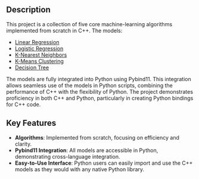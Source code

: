 ## Description

This project is a collection of five core machine-learning algorithms implemented from scratch in C++. The models:
* [Linear Regression](https://github.com/Kowallskiy/ml_algorithms/blob/main/LinearRegression.cpp)
* [Logistic Regression](https://github.com/Kowallskiy/ml_algorithms/blob/main/LogisticRegression.cpp)
* [K-Nearest Neighbors](https://github.com/Kowallskiy/ml_algorithms/blob/main/KNN.cpp)
* [K-Means Clustering](https://github.com/Kowallskiy/ml_algorithms/blob/main/KMeans.cpp)
* [Decision Tree](https://github.com/Kowallskiy/ml_algorithms/blob/main/DecisionTree.cpp)
  
The models are fully integrated into Python using Pybind11. This integration allows seamless use of the models in Python scripts, 
combining the performance of C++ with the flexibility of Python. The project demonstrates proficiency in both C++ and Python, particularly in creating 
Python bindings for C++ code.

## Key Features

* __Algorithms__: Implemented from scratch, focusing on efficiency and clarity.
* __Pybind11 Integration__: All models are accessible in Python, demonstrating cross-language integration.
* __Easy-to-Use Interface__: Python users can easily import and use the C++ models as they would with any native Python library.

